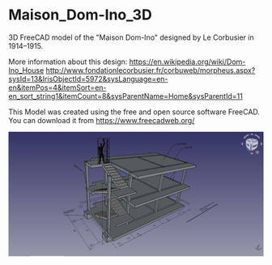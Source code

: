 # Maison_Dom-Ino_3D
3D FreeCAD model of the "Maison Dom-Ino" designed by Le Corbusier in 1914–1915.

More information about this design: https://en.wikipedia.org/wiki/Dom-Ino_House
http://www.fondationlecorbusier.fr/corbuweb/morpheus.aspx?sysId=13&IrisObjectId=5972&sysLanguage=en-en&itemPos=4&itemSort=en-en_sort_string1&itemCount=8&sysParentName=Home&sysParentId=11

This Model was created using the free and open source software FreeCAD. You can download it from https://www.freecadweb.org/

![Maison Dom-Ino FreeCAD Model](https://github.com/bitacovir/Maison_Dom-Ino_3D/blob/master/Images/freecad_xI9PJXGeuk.png)
